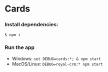 # Cards

### Install dependencies:
`$ npm i`

### Run the app
* Windows: `set DEBUG=cards:*; & npm start`
* MacOS/Linux: `DEBUG=royal-crm:* npm start`
